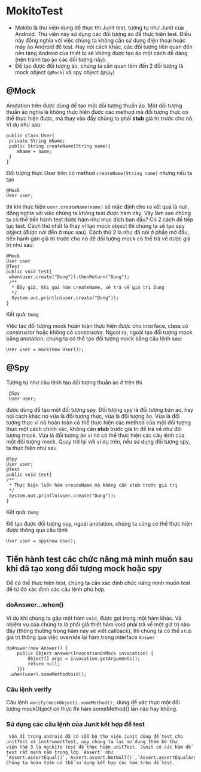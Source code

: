 # MokitoTest
* Mokito là thư viện dùng để thực thi Junit test, tương tự như Junit của Android. Thư viện này sử dụng các đối tượng ảo để thực hiện test. Điều này đồng nghĩa với việc chúng ta không cần sử dụng điện thoại hoặc máy ảo Android để test. Hay nói cách khác, các đối tượng liên quan đến nền tảng Android của thiết bị sẽ không được tạo ảo một cách dễ dàng (nên tránh tạo ảo các đối tượng này).
* Để tạo được đối tượng ảo, chúng ta cần quan tâm đến 2 đối tượng là mock object (`@Mock`) và spy object (`@Spy`)
## @Mock
Anotation trên được dùng để tạo một đối tượng thuần ảo. Một đối tượng thuần ảo nghĩa là không thực hiện được các method mà đối tượng thực có thể thực hiện được, mà thay vào đấy chúng ta phải **stub** giá trị trước cho nó. Ví dụ như sau:
```
public class User{
 private String mName;
 public String createName(String name){
    mName = name;
 }
}
```
Đối tượng thực User trên có method `createName(String name)` nhưng nếu ta tạo 
```
@Mock
User user;
```

thì khi thực hiện `user.createName(name)` sẽ mặc định cho ra kết quả là null, đồng nghĩa với việc chúng ta không test được hàm này. Vậy làm sao chúng ta có thể tiến hành test được hàm như mục đích ban đầu?
Có 2 cách để tiếp tục test. Cách thứ nhất là thay vì tạo mock object thì chúng ta sẽ tạo spy object (được nói đến ở mục sau). Cách thứ 2 là như đã nói ở phần mở đầu, tiến hành gán giá trị trước cho nó để đối tượng mock có thể trả về được giá trị như sau:
```
@Mock
User user
@Test
public void test{
 when(user.create("Dung")).thenReturn("Dung");
 /**
  * Bây giờ, khi gọi hàm createName, sẽ trả vể giá trị Dung
  */
  System.out.println(user.create("Dung"));
}
```
Kết quả: `Dung`

Việc tạo đối tượng mock hoàn toàn thực hiện được cho interface, class có constructor hoặc không có constructor. Ngoài ra, ngoài tạo đối tượng mock bằng anotation, chúng ta có thể tạo đối tượng mock bằng câu lệnh sau:

`User user = mock(new User());`
## @Spy
Tương tự như câu lệnh tạo đối tượng thuần ảo ở trên thì 
```
 @Spy
 User user;
```
được dùng để tạo một đối tượng spy. Đối tượng spy là đối tượng bán ảo, hay nói cách khác nó vừa là đối tượng thực, vừa là đối tượng ảo. Vừa là đối tượng thực vì nó hoàn toàn có thể thực hiện các method của một đối tượng thực một cách chính xác, không cần **stub** trước giá trị để trả về như đối tượng mock. Vừa là đối tượng ảo vì nó có thể thực hiện các câu lệnh của một đối tượng mock.
 Quay trở lại với ví dụ trên, nếu sử dụng đối tượng spy, ta thực hiện như sau
 ```
 @Spy 
 User user;
 @Test
public void test{
 /**
  * Thực hiện luôn hàm createName mà không cần stub trước giá trị
  */
  System.out.println(user.create("Dung"));
} 
```
 Kết quả: `Dung`
 
 Để tạo được đối tượng spy, ngoài anotation, chúng ta cũng có thể thực hiện được thông qua câu lệnh
 
 `User user = spy(new User);`
 ## Tiến hành test các chức năng mà mình muốn sau khi đã tạo xong đối tượng mock hoặc spy
  Để có thể thực hiện test, chúng ta cần xác định chức năng mình muốn test để từ đó xác định các câu lệnh phù hợp. 
  ### doAnswer...when()
   Ví dụ khi chúng ta gặp một hàm `void`, được gọi trong một hàm khác. Và nhiệm vụ của chúng ta là phải giả thiết hàm void phải trả về     một giá trị nào đấy (thông thường trong hàm này sẽ viết callback), thì chúng ta có thể `stub` giá trị thông qua việc override lại hàm   trong interface `Answer`
   
    doAnswer(new Answer() {
        public Object answer(InvocationOnMock invocation) {
            Object[] args = invocation.getArguments();
            return null;
        }})
     .when(user).someMethodVoid();
     
   ### Câu lệnh verify
   Câu lệnh
     `
     verify(mockObject).someMethod();
     `
     dùng để xác thực một đối tượng mockObject có thực thi hàm someMethod() lần nào hay không.
    
   ### Sử dụng các câu lệnh của Junit kết hợp để test
     Vốn dĩ trong android đã có sẵn bộ thư viện Junit dùng để test cho unitTest và instrumentTest, nay chúng ta lại sử dụng thêm bộ thư     viện thứ 3 là mockito test để thực hiện unitTest. Junit có các hàm để test rất mạnh nằm trong lớp `Assert` như `Assert.assertEqual()`,`Assert.assert.NotNull()`,`Assert.assertEqualArray()`...          
    Chúng ta hoàn toàn có thể sử dụng kết hợp các hàm trên để test.
